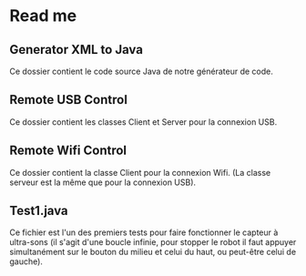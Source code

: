 # Read me

## Generator XML to Java

Ce dossier contient le code source Java de notre générateur de code.

## Remote USB Control

Ce dossier contient les classes Client et Server pour la connexion USB.

## Remote Wifi Control

Ce dossier contient la classe Client pour la connexion Wifi. (La classe serveur est la même que pour la connexion USB).

## Test1.java

Ce fichier est l'un des premiers tests pour faire fonctionner le capteur à ultra-sons (il s'agit d'une boucle infinie, pour stopper
le robot il faut appuyer simultanément sur le bouton du milieu et celui du haut, ou peut-être celui de gauche).